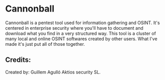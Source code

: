 # Cannonball
Cannonball is a pentest tool used for information gathering and OSINT. It's centered in enterprise security where you'll have to document and download what you find in a very structured way. This tool is a cluster of many local and online OSINT softwares created by other users. What I've made it's just put all of those together.

## Credits:
Created by: Guillem Agulló
Aktios security SL.
